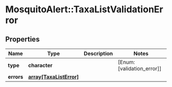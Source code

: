 # MosquitoAlert::TaxaListValidationError


## Properties
Name | Type | Description | Notes
------------ | ------------- | ------------- | -------------
**type** | **character** |  | [Enum: [validation_error]] 
**errors** | [**array[TaxaListError]**](TaxaListError.md) |  | 


